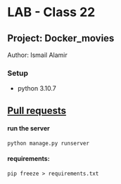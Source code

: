# LAB - Class 22

## Project: Docker_movies

Author: Ismail Alamir


### Setup
-  python 3.10.7

## [Pull requests](https://github.com/IsmailAlamir/Docker_movies/pull/1)


#### run the server
```
python manage.py runserver
```

#### requirements:
```
pip freeze > requirements.txt
```
